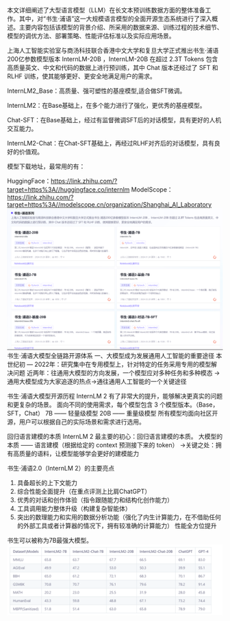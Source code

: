本文详细阐述了大型语言模型（LLM）在长文本预训练数据方面的整体准备工作。其中，对“书生·浦语”这一大规模语言模型的全面开源生态系统进行了深入概述。主要内容包括该模型的背景介绍、所采用的数据来源、训练过程的技术细节、模型的调优方法、部署策略、性能评估标准以及实际应用场景。

上海人工智能实验室与商汤科技联合香港中文大学和复旦大学正式推出书生·浦语200亿参数模型版本 InternLM-20B ，InternLM-20B 在超过 2.3T Tokens 包含高质量英文、中文和代码的数据上进行预训练，其中 Chat 版本还经过了 SFT 和 RLHF 训练，使其能够更好、更安全地满足用户的需求。

InternLM2_Base：高质量、强可塑性的基座模型,适合做SFT微调。

InternLM2：在Base基础上，在多个能力进行了强化，更优秀的基座模型。

Chat-SFT：在Base基础上，经过有监督微调SFT后的对话模型，具有更好的人机交互能力。

InternLM2-Chat：在Chat-SFT基础上，再经过RLHF对齐后的对话模型，具有良好的价值观。

模型下载地址，最常用的有：

HuggingFace：https://link.zhihu.com/?target=https%3A//huggingface.co/internlm
ModelScope：https://link.zhihu.com/?target=https%3A//modelscope.cn/organization/Shanghai_AI_Laboratory
<img src="img.png">
书生·浦语大模型全链路开源体系
一、大模型成为发展通用人工智能的重要途径
本世纪初 — 2022年：研究集中在专用模型上，针对特定的任务采用专用的模型解决问题
近两年：往通用大模型的方向发展，一个模型应对多种任务和多种模态
→通用大模型成为大家追逐的热点→通往通用人工智能的一个关键途径

书生·浦语大模型开源历程
InternLM 2 有了非常大的提升，能够解决更真实的问题和更复杂的场景。
面向不同的使用需求，每个模型包含 3 个模型版本。（Base，SFT，Chat）
7B   —— 轻量级模型
20B —— 重量级模型
所有模型均面向社区开源，用户可以根据自己的实际场景和需求进行选用。

回归语言建模的本质
InternLM 2 最主要的初心：回归语言建模的本质。
大模型的本质 —— 语言建模（根据给定的 context 预测接下来的 token）
→关键之处：拥有高质量的语料，让模型能够学会更好的建模能力

书生·浦语2.0（InternLM 2）的主要亮点
1. 具备超长的上下文能力
2. 综合性能全面提升（在重点评测上比肩ChatGPT）
3. 优秀的对话和创作体验（指令跟随能力和结构化创作能力）
4. 工具调用能力整体升级（构建复杂智能体）
5. 突出的数理能力和实用的数据分析功能（强化了内生计算能力，在不借助任何的外部工具或者计算器的情况下，拥有较准确的计算能力）
   性能全方位提升

书生可以被称为7B最强大模型。
<img src="img_1.png">
